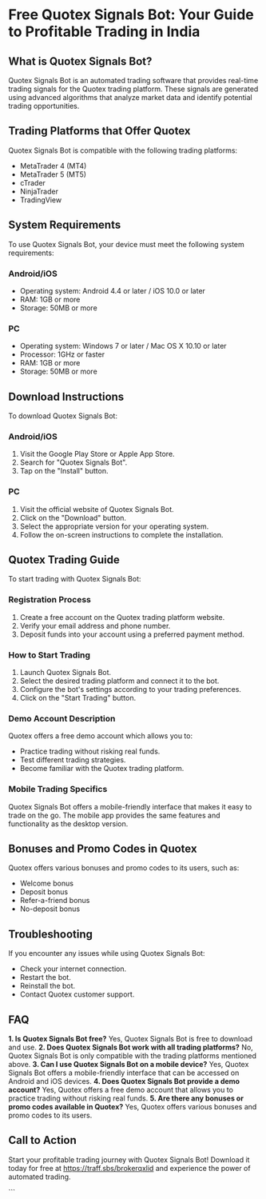 # Free Quotex Signals Bot: Your Guide to Profitable Trading in India

## What is Quotex Signals Bot?

Quotex Signals Bot is an automated trading software that provides
real-time trading signals for the Quotex trading platform. These signals
are generated using advanced algorithms that analyze market data and
identify potential trading opportunities.

## Trading Platforms that Offer Quotex

Quotex Signals Bot is compatible with the following trading platforms:

-   MetaTrader 4 (MT4)
-   MetaTrader 5 (MT5)
-   cTrader
-   NinjaTrader
-   TradingView

## System Requirements

To use Quotex Signals Bot, your device must meet the following system
requirements:

### Android/iOS

-   Operating system: Android 4.4 or later / iOS 10.0 or later
-   RAM: 1GB or more
-   Storage: 50MB or more

### PC

-   Operating system: Windows 7 or later / Mac OS X 10.10 or later
-   Processor: 1GHz or faster
-   RAM: 1GB or more
-   Storage: 50MB or more

## Download Instructions

To download Quotex Signals Bot:

### Android/iOS

1.  Visit the Google Play Store or Apple App Store.
2.  Search for "Quotex Signals Bot".
3.  Tap on the "Install" button.

### PC

1.  Visit the official website of Quotex Signals Bot.
2.  Click on the "Download" button.
3.  Select the appropriate version for your operating system.
4.  Follow the on-screen instructions to complete the installation.

## Quotex Trading Guide

To start trading with Quotex Signals Bot:

### Registration Process

1.  Create a free account on the Quotex trading platform website.
2.  Verify your email address and phone number.
3.  Deposit funds into your account using a preferred payment method.

### How to Start Trading

1.  Launch Quotex Signals Bot.
2.  Select the desired trading platform and connect it to the bot.
3.  Configure the bot\'s settings according to your trading preferences.
4.  Click on the "Start Trading" button.

### Demo Account Description

Quotex offers a free demo account which allows you to:

-   Practice trading without risking real funds.
-   Test different trading strategies.
-   Become familiar with the Quotex trading platform.

### Mobile Trading Specifics

Quotex Signals Bot offers a mobile-friendly interface that makes it easy
to trade on the go. The mobile app provides the same features and
functionality as the desktop version.

## Bonuses and Promo Codes in Quotex

Quotex offers various bonuses and promo codes to its users, such as:

-   Welcome bonus
-   Deposit bonus
-   Refer-a-friend bonus
-   No-deposit bonus

## Troubleshooting

If you encounter any issues while using Quotex Signals Bot:

-   Check your internet connection.
-   Restart the bot.
-   Reinstall the bot.
-   Contact Quotex customer support.

## FAQ

**1. Is Quotex Signals Bot free?** Yes, Quotex Signals Bot is free to
download and use. **2. Does Quotex Signals Bot work with all trading
platforms?** No, Quotex Signals Bot is only compatible with the trading
platforms mentioned above. **3. Can I use Quotex Signals Bot on a mobile
device?** Yes, Quotex Signals Bot offers a mobile-friendly interface
that can be accessed on Android and iOS devices. **4. Does Quotex
Signals Bot provide a demo account?** Yes, Quotex offers a free demo
account that allows you to practice trading without risking real funds.
**5. Are there any bonuses or promo codes available in Quotex?** Yes,
Quotex offers various bonuses and promo codes to its users.

## Call to Action

Start your profitable trading journey with Quotex Signals Bot! Download
it today for free at https://traff.sbs/brokerqxlid and experience the
power of automated trading.

\`\`\`

